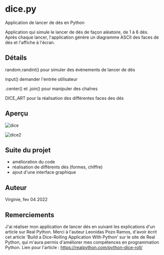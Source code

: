 # dice.py
Application de lancer de dés en Python 

Application qui simule le lancer de dés de façon aléatoire, de 1 à 6 dés. Après chaque lancer, l'application génère un diagramme ASCII des faces de dés et l'affiche à l'écran.

## Détails
random.randint() pour simuler des évènements de lancer de dés

input() demander l'entrée utilisateur

.center() et .join() pour manipuler des chaînes

DICE_ART pour la réalisation des différentes faces des dés

## Aperçu
![dice](https://user-images.githubusercontent.com/72023200/153177767-c0436a01-c312-42ae-b40d-d0f745702666.png)

![dice2](https://user-images.githubusercontent.com/72023200/153177796-f4f34e64-6557-4586-8867-1e8e08e14101.png)

## Suite du projet
- amélioration du code
- réalisation de différents dés (formes, chiffre)
- ajout d'une interface graphique 

## Auteur
Virginie, fev 04 2022

## Remerciements
J'ai réaliser mon application de lancer dés en suivant les explications d'un article sur Real Python.
Merci à l'auteur Leonidas Pozo Ramos, d'avoir écrit cet article 'Build a Dice-Rolling Application With Python' sur le site de Real Python, qui m'aura permis d'améliorer mes compétences en programmation Python. 
Lien pour l'article : https://realpython.com/python-dice-roll/
